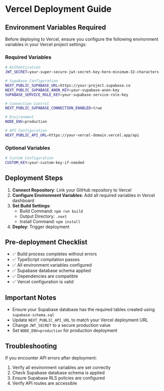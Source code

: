 # Vercel Deployment Guide

## Environment Variables Required

Before deploying to Vercel, ensure you configure the following environment variables in your Vercel project settings:

### Required Variables

```bash
# Authentication
JWT_SECRET=your-super-secure-jwt-secret-key-here-minimum-32-characters

# Supabase Configuration
NEXT_PUBLIC_SUPABASE_URL=https://your-project.supabase.co
NEXT_PUBLIC_SUPABASE_ANON_KEY=your-supabase-anon-key
SUPABASE_SERVICE_ROLE_KEY=your-supabase-service-role-key

# Connection Control
NEXT_PUBLIC_SUPABASE_CONNECTION_ENABLED=true

# Environment
NODE_ENV=production

# API Configuration
NEXT_PUBLIC_API_URL=https://your-vercel-domain.vercel.app/api
```

### Optional Variables

```bash
# Custom Configuration
CUSTOM_KEY=your-custom-key-if-needed
```

## Deployment Steps

1. **Connect Repository**: Link your GitHub repository to Vercel
2. **Configure Environment Variables**: Add all required variables in Vercel dashboard
3. **Set Build Settings**: 
   - Build Command: `npm run build`
   - Output Directory: `.next`
   - Install Command: `npm install`
4. **Deploy**: Trigger deployment

## Pre-deployment Checklist

- ✅ Build process completes without errors
- ✅ TypeScript compilation passes
- ✅ All environment variables configured
- ✅ Supabase database schema applied
- ✅ Dependencies are compatible
- ✅ Vercel configuration is valid

## Important Notes

- Ensure your Supabase database has the required tables created using `supabase-schema.sql`
- Update `NEXT_PUBLIC_API_URL` to match your Vercel deployment URL
- Change `JWT_SECRET` to a secure production value
- Set `NODE_ENV=production` for production deployment

## Troubleshooting

If you encounter API errors after deployment:
1. Verify all environment variables are set correctly
2. Check Supabase database schema is applied
3. Ensure Supabase RLS policies are configured
4. Verify API routes are accessible